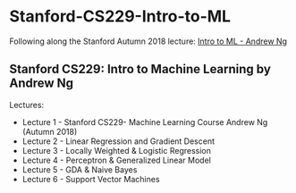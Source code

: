 # Stanford-CS229-Intro-to-ML
Following along the Stanford Autumn 2018 lecture:
[Intro to ML - Andrew Ng](https://www.youtube.com/playlist?list=PLoROMvodv4rMiGQp3WXShtMGgzqpfVfbU)

## Stanford CS229: Intro to Machine Learning by Andrew Ng
Lectures:
- Lecture 1 - Stanford CS229- Machine Learning Course Andrew Ng (Autumn 2018)
- Lecture 2 - Linear Regression and Gradient Descent
- Lecture 3 - Locally Weighted & Logistic Regression 
- Lecture 4 - Perceptron & Generalized Linear Model
- Lecture 5 - GDA & Naive Bayes 
- Lecture 6 - Support Vector Machines
